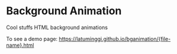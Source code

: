 # Background Animation
Cool stuffs HTML background animations

To see a demo page:
https://latuminggi.github.io/bganimation/{file-name}.html
